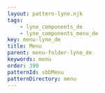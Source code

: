 ```yaml
---
layout: pattern-lyne.njk
tags: 
    - lyne_components_de
    - lyne_components_menu_de
key: menu-lyne_de
title: Menu
parent: menu-folder-lyne_de
keywords: menu
order: 390
patternId: sbbMenu
patternDirectory: menu
---
```

